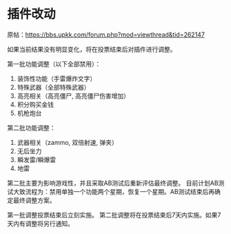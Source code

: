# 插件改动

原帖：https://bbs.upkk.com/forum.php?mod=viewthread&tid=262147

如果当前结果没有明显变化，将在投票结束后对插件进行调整。

第一批功能调整（以下全部禁用）：
1. 装饰性功能（手雷爆炸文字）
2. 特殊武器（全部特殊武器）
3. 高亮相关（高亮僵尸, 高亮僵尸伤害增加）
4. 积分购买金钱
5. 机枪炮台 

第二批功能调整：
1. 武器相关（zammo, 双倍射速, 弹夹）
2. 无后坐力
3. 瞬发雷/瞬爆雷
4. 地雷

第二批主要为影响游戏性，并且采取AB测试后重新评估最终调整。
目前计划AB测试大致流程为：禁用单独一个功能两个星期，恢复一个星期。AB测试结束后再确定最终调整方案。

第一批调整投票结束后立刻实施。
第二批调整将在投票结束后7天内实施。如果7天内有调整将另行通知。
